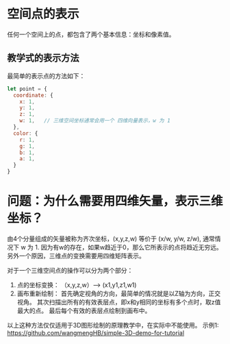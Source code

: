 # 空间点的表示
任何一个空间上的点，都包含了两个基本信息：坐标和像素值。
## 教学式的表示方法
最简单的表示点的方法如下：
```js
let point = {
  coordinate: {
    x: 1,
    y: 1,
    z: 1,
    w: 1,   // 三维空间坐标通常会用一个 四维向量表示，w 为 1
  },
  color: {
    r: 1,
    g: 1,
    b: 1,
    a: 1,
  }
}
```
# 问题：为什么需要用四维矢量，表示三维坐标？
由4个分量组成的矢量被称为齐次坐标，(x,y,z,w) 等价于 (x/w, y/w, z/w), 通常情况下 w 为 1.
因为有w的存在，如果w趋近于0，那么它所表示的点将趋近无穷远。
另外一个原因，三维点的变换需要用四维矩阵表示。

对于一个三维空间点的操作可以分为两个部分：
1. 点的坐标变换： （x,y,z,w）--> (x1,y1,z1,w1)
2. 画布重新绘制：
首先确定视角的方向，最简单的情况就是以Z轴为方向，正交视角。
其次扫描出所有的有效表层点，即x和y相同的坐标有多个点时，取z值最大的点。
最后每个有效的表层点绘制到画布中。

以上这种方法仅仅适用于3D图形绘制的原理教学中，在实际中不能使用。
示例1: https://github.com/wangmengHB/simple-3D-demo-for-tutorial




